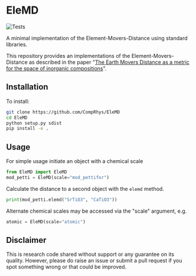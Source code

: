 # EleMD

![Tests](https://github.com/CompRhys/EleMD/workflows/Tests/badge.svg)

A minimal implementation of the Element-Movers-Distance using standard libraries.

This repository provides an implementations of the Element-Movers-Distance as described in the paper "[The Earth Movers Distance as a metric for the space of inorganic compositions](https://chemrxiv.org/articles/preprint/The_Earth_Mover_s_Distance_as_a_Metric_for_the_Space_of_Inorganic_Compositions/12777566)".

## Installation

To install:

```bash
git clone https://github.com/CompRhys/EleMD
cd EleMD
python setup.py sdist
pip install -e .
```

## Usage
For simple usage initiate an object with a chemical scale

```python
from EleMD import EleMD
mod_petti = EleMD(scale="mod_pettifor")
```

Calculate the distance to a second object with the `elemd` method.

```python
print(mod_petti.elemd("SrTiO3", "CaTiO3"))
```

Alternate chemical scales may be accessed via the "scale" argument, e.g.

```python
atomic = EleMD(scale="atomic")
```

## Disclaimer

This is research code shared without support or any guarantee on its quality. However, please do raise an issue or submit a pull request if you spot something wrong or that could be improved.

